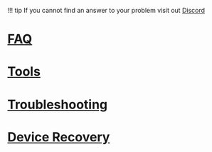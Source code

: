 !!! tip
     If you cannot find an answer to your problem visit out [Discord](https://discord.gg/Ks2Kzd4)

# [FAQ](help/FAQ)
# [Tools](Tools)
# [Troubleshooting](help/Troubleshooting)
# [Device Recovery](help/Device-Recovery)
